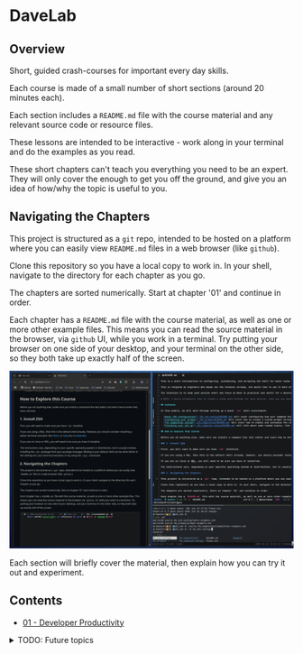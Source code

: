 # DaveLab

## Overview

Short, guided crash-courses for important every day skills.

Each course is made of a small number of short sections (around 20 minutes each).

Each section includes a `README.md` file with the course material and any relevant source code or resource files.

These lessons are intended to be interactive - work along in your terminal and do the examples as you read.

These short chapters can't teach you everything you need to be an expert. They will only cover the enough to get you off the ground, and give you an idea of how/why the topic is useful to you.

## Navigating the Chapters

This project is structured as a `git` repo, intended to be hosted on a platform where you can easily view `README.md` files in a web browser (like `github`).

Clone this repository so you have a local copy to work in. In your shell, navigate to the directory for each chapter as you go.

The chapters are sorted numerically. Start at chapter '01' and continue in order.

Each chapter has a `README.md` file with the course material, as well as one or more other example files. This means you can read the source material in the browser, via `github` UI, while you work in a terminal. Try putting your browser on one side of your desktop, and your terminal on the other side, so they both take up exactly half of the screen.

![image](./images/side-by-side.png)

Each section will briefly cover the material, then explain how you can try it out and experiment.

## Contents

- [01 - Developer Productivity](./01_developer-productivity/README.md)


<details>

<summary>TODO: Future topics</summary>

- Diagramming:
    * buy a white-board
    * plantuml and mermaid (and a mention of graphviz)
    * modeling your ideas: Sequence diagrams, flow charts, simple class diagrams
        + Shout-out "UML Distilled" - TLDR "The good parts" of UML for real world application
    * C-4 diagrams, context diagrams
- "Systems Thinking"
- Functional programming concepts
- Type systems and a bit of type theory

</details>
